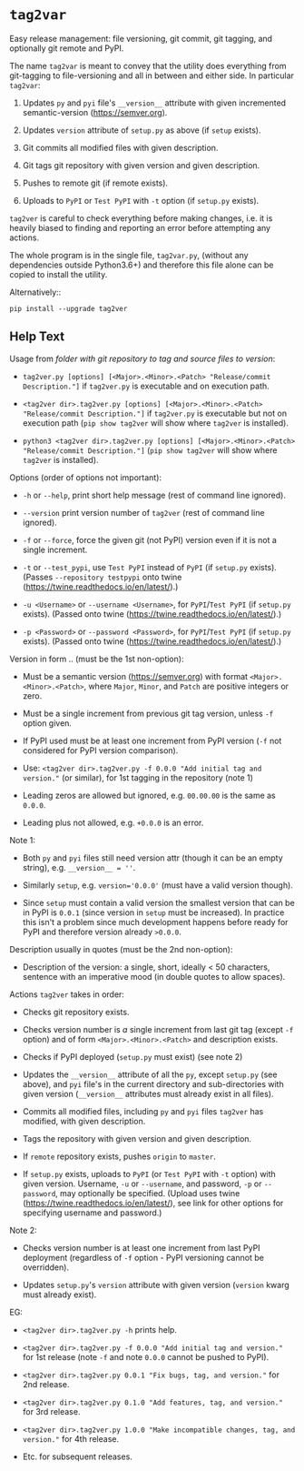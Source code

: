 ``tag2var``
===========

Easy release management: file versioning, git commit, git tagging, and  optionally 
git remote and PyPI. 

The name ``tag2var`` is meant to convey that the utility does everything from 
git-tagging to file-versioning and all in between and either side. In particular
``tag2var``:

  1. Updates ``py`` and ``pyi`` file's ``__version__`` attribute with given incremented 
     semantic-version (<https://semver.org>).

  2. Updates ``version`` attribute of ``setup.py`` as above (if ``setup`` exists).

  3. Git commits all modified files with given description.

  4. Git tags git repository with given version and given description.

  5. Pushes to remote git (if remote exists).

  6. Uploads to ``PyPI`` or ``Test PyPI`` with ``-t`` option (if ``setup.py`` exists).

``tag2ver`` is careful to check everything before making changes, i.e. it is heavily
biased to finding and reporting an error before attempting any actions.

The whole program is in the single file, ``tag2var.py``, (without any dependencies outside 
Python3.6+) and therefore this file alone can be copied to install the utility. 

Alternatively::

    pip install --upgrade tag2ver

Help Text
---------

Usage from *folder with git repository to tag and source files to version*:

  *  ``tag2ver.py [options] [<Major>.<Minor>.<Patch> "Release/commit Description."]`` 
     if ``tag2ver.py`` is executable and on execution path.

  *  ``<tag2ver dir>.tag2ver.py [options] [<Major>.<Minor>.<Patch> "Release/commit Description."]`` 
     if ``tag2ver.py`` is executable but not on execution path 
     (``pip show tag2ver`` will show where ``tag2ver`` is installed).

  *  ``python3 <tag2ver dir>.tag2ver.py [options] [<Major>.<Minor>.<Patch> "Release/commit Description."]``
     (``pip show tag2ver`` will show where ``tag2ver`` is installed).

Options (order of options not important):

  * ``-h`` or ``--help``, print short help message (rest of command line ignored).

  * ``--version`` print version number of ``tag2ver`` (rest of command line ignored).

  * ``-f`` or ``--force``, force the given git (not PyPI) version even if it is not a single 
    increment.

  * ``-t`` or ``--test_pypi``, use ``Test PyPI`` instead of ``PyPI`` (if ``setup.py`` exists).
    (Passes ``--repository testpypi`` onto twine (<https://twine.readthedocs.io/en/latest/>).)

  * ``-u <Username>`` or ``--username <Username>``, for ``PyPI``/``Test PyPI`` (if ``setup.py`` exists).
    (Passed onto twine (<https://twine.readthedocs.io/en/latest/>).)

  * ``-p <Password>`` or ``--password <Password>``, for ``PyPI``/``Test PyPI`` (if ``setup.py`` exists).
    (Passed onto twine (<https://twine.readthedocs.io/en/latest/>).)

Version in form <Major>.<Minor>.<Patch> (must be the 1st non-option):

  * Must be a semantic version (<https://semver.org>) with format ``<Major>.<Minor>.<Patch>``,
    where ``Major``, ``Minor``, and ``Patch`` are positive integers or zero.

  * Must be a single increment from previous git tag version, unless ``-f`` option given.

  * If PyPI used must be at least one increment from PyPI version 
    (``-f`` not considered for PyPI version comparison).

  * Use: ``<tag2ver dir>.tag2ver.py -f 0.0.0 "Add initial tag and version."`` 
    (or similar), for 1st tagging in the repository (note 1)

  * Leading zeros are allowed but ignored, e.g. ``00.00.00`` is the same as ``0.0.0``.

  * Leading plus not allowed, e.g. ``+0.0.0`` is an error.

Note 1:

  * Both ``py`` and ``pyi`` files still need version attr (though it can be an empty string), 
    e.g. ``__version__ = ''``.

  * Similarly ``setup``, e.g. ``version='0.0.0'`` (must have a valid version though).

  * Since ``setup`` must contain a valid version the smallest version that can be in PyPI
    is ``0.0.1`` (since version in ``setup`` must be increased). In practice this isn't a 
    problem since much development happens before ready for PyPI and therefore version 
    already ``>0.0.0``.

Description usually in quotes (must be the 2nd non-option):

  * Description of the version: a single, short, ideally < 50 characters, sentence with 
    an imperative mood (in double quotes to allow spaces).

Actions ``tag2ver`` takes in order:

  * Checks git repository exists.

  * Checks version number is *a* single increment from last git tag (except ``-f`` option) 
    and of form ``<Major>.<Minor>.<Patch>`` and description exists.

  * Checks if PyPI deployed (``setup.py`` must exist) (see note 2)

  * Updates the ``__version__`` attribute of all the ``py``, except ``setup.py`` (see above), 
    and ``pyi`` file's in the 
    current directory and sub-directories with given version 
    (``__version__`` attributes must already exist in all files).

  * Commits all modified files, including ``py`` and ``pyi`` files ``tag2ver`` has modified, 
    with given description.

  * Tags the repository with given version and given description.

  * If ``remote`` repository exists, pushes ``origin`` to ``master``.

  * If ``setup.py`` exists, uploads to ``PyPI`` (or ``Test PyPI`` with ``-t`` option) with given 
    version. 
    Username, ``-u`` or ``--username``, and password, ``-p`` or ``--password``, 
    may optionally be specified.
    (Upload uses twine (<https://twine.readthedocs.io/en/latest/>), 
    see link for other options for specifying username and password.)

Note 2:

  * Checks version number is at least one increment from last PyPI deployment 
    (regardless of ``-f`` option - PyPI versioning cannot be overridden).

  * Updates ``setup.py``'s ``version`` attribute with given version 
    (``version`` kwarg must already exist).

EG:

  * ``<tag2ver dir>.tag2ver.py -h`` prints help.

  * ``<tag2ver dir>.tag2ver.py -f 0.0.0 "Add initial tag and version."`` 
    for 1st release (note ``-f`` and note ``0.0.0`` cannot be pushed to PyPI).

  * ``<tag2ver dir>.tag2ver.py 0.0.1 "Fix bugs, tag, and version."`` for 2nd release.

  * ``<tag2ver dir>.tag2ver.py 0.1.0 "Add features, tag, and version."`` for 3rd release.

  * ``<tag2ver dir>.tag2ver.py 1.0.0 "Make incompatible changes, tag, and version."`` 
    for 4th release.

  * Etc. for subsequent releases.
